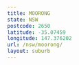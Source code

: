 ```yaml
---
title: MOORONG
state: NSW
postcode: 2650
latitude: -35.07459
longitude: 147.376202
url: /nsw/moorong/
layout: suburb
---
```


